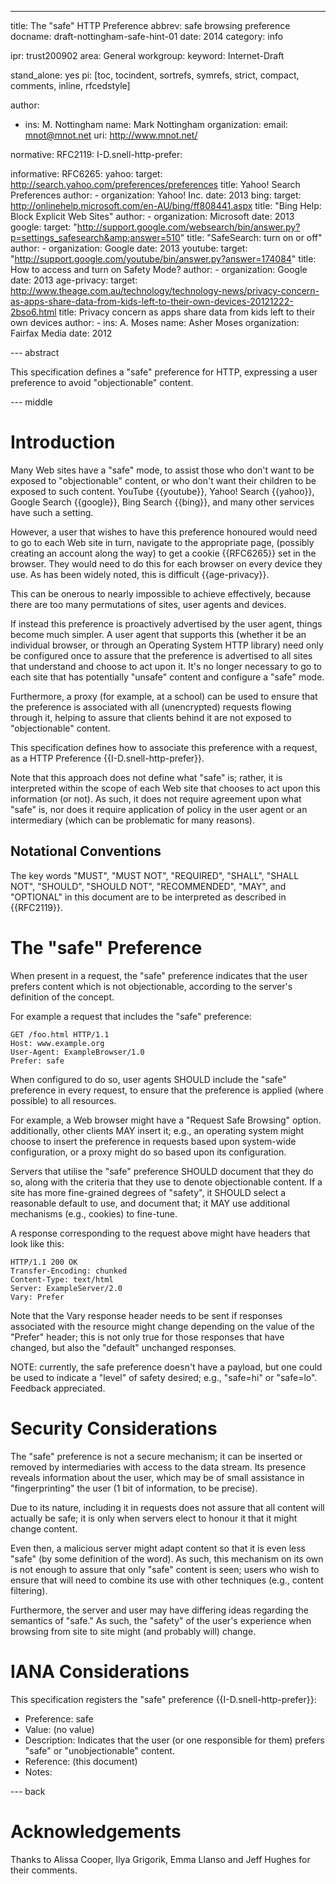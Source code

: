 ---
title: The "safe" HTTP Preference
abbrev: safe browsing preference
docname: draft-nottingham-safe-hint-01
date: 2014
category: info

ipr: trust200902
area: General
workgroup: 
keyword: Internet-Draft

stand_alone: yes
pi: [toc, tocindent, sortrefs, symrefs, strict, compact, comments, inline, rfcedstyle]

author:
 -  ins: M. Nottingham
    name: Mark Nottingham
    organization: 
    email: mnot@mnot.net
    uri: http://www.mnot.net/

normative:
  RFC2119:
  I-D.snell-http-prefer:
  
informative:
  RFC6265:
  yahoo: 
    target: http://search.yahoo.com/preferences/preferences
    title: Yahoo! Search Preferences
    author: 
      - organization: Yahoo! Inc.
    date: 2013
  bing:
    target: http://onlinehelp.microsoft.com/en-AU/bing/ff808441.aspx
    title: "Bing Help: Block Explicit Web Sites"
    author:
      - organization: Microsoft
    date: 2013
  google:
    target: "http://support.google.com/websearch/bin/answer.py?p=settings_safesearch&amp;answer=510"
    title: "SafeSearch: turn on or off"
    author:
     - organization: Google
    date: 2013
  youtube:
    target: "http://support.google.com/youtube/bin/answer.py?answer=174084"
    title: How to access and turn on Safety Mode?
    author:
     - organization: Google
    date: 2013
  age-privacy:
    target: http://www.theage.com.au/technology/technology-news/privacy-concern-as-apps-share-data-from-kids-left-to-their-own-devices-20121222-2bso6.html
    title: Privacy concern as apps share data from kids left to their own devices
    author:
     - ins: A. Moses
       name: Asher Moses
       organization: Fairfax Media
    date: 2012

--- abstract

This specification defines a "safe" preference for HTTP, expressing a user
preference to avoid "objectionable" content.


--- middle

# Introduction

Many Web sites have a "safe" mode, to assist those who don't want to be
exposed to "objectionable" content, or who don't want their children to be
exposed to such content. YouTube {{youtube}}, Yahoo! Search {{yahoo}}, Google
Search {{google}}, Bing Search {{bing}}, and many other services have such a
setting.

However, a user that wishes to have this preference honoured would need to go
to each Web site in turn, navigate to the appropriate page, (possibly creating
an account along the way) to get a cookie {{RFC6265}} set in the browser. They
would need to do this for each browser on every device they use. As has been
widely noted, this is difficult {{age-privacy}}.

This can be onerous to nearly impossible to achieve effectively, because there
are too many permutations of sites, user agents and devices.

If instead this preference is proactively advertised by the user agent, things
become much simpler. A user agent that supports this (whether it be an
individual browser, or through an Operating System HTTP library) need only be
configured once to assure that the preference is advertised to all sites that
understand and choose to act upon it. It's no longer necessary to go to each
site that has potentially "unsafe" content and configure a "safe" mode.

Furthermore, a proxy (for example, at a school) can be used to ensure that the
preference is associated with all (unencrypted) requests flowing through it,
helping to assure that clients behind it are not exposed to "objectionable"
content.

This specification defines how to associate this preference with a request,
as a HTTP Preference {{I-D.snell-http-prefer}}.

Note that this approach does not define what "safe" is; rather, it is
interpreted within the scope of each Web site that chooses to act upon this
information (or not). As such, it does not require agreement upon what "safe"
is, nor does it require application of policy in the user agent or an 
intermediary (which can be problematic for many reasons).


## Notational Conventions

The key words "MUST", "MUST NOT", "REQUIRED", "SHALL", "SHALL NOT",
"SHOULD", "SHOULD NOT", "RECOMMENDED", "MAY", and "OPTIONAL" in this
document are to be interpreted as described in {{RFC2119}}.


# The "safe" Preference

When present in a request, the "safe" preference indicates that the
user prefers content which is not objectionable, according to the server's
definition of the concept. 

For example a request that includes the "safe" preference:

~~~
GET /foo.html HTTP/1.1
Host: www.example.org
User-Agent: ExampleBrowser/1.0
Prefer: safe
~~~

When configured to do so, user agents SHOULD include the "safe" preference in
every request, to ensure that the preference is applied (where possible) to all
resources.

For example, a Web browser might have a "Request Safe Browsing"
option. additionally, other clients MAY insert it; e.g., an operating system
might choose to insert the preference in requests based upon system-wide
configuration, or a proxy might do so based upon its configuration.

Servers that utilise the "safe" preference SHOULD document that they do so,
along with the criteria that they use to denote objectionable content. If a
site has more fine-grained degrees of "safety", it SHOULD select a reasonable
default to use, and document that; it MAY use additional mechanisms (e.g.,
cookies) to fine-tune.

A response corresponding to the request above might have headers that look
like this:

~~~
HTTP/1.1 200 OK
Transfer-Encoding: chunked
Content-Type: text/html
Server: ExampleServer/2.0
Vary: Prefer
~~~

Note that the Vary response header needs to be sent if responses associated
with the resource might change depending on the value of the "Prefer" header;
this is not only true for those responses that have changed, but also the
"default" unchanged responses.

NOTE: currently, the safe preference doesn't have a payload, but one could be
used to indicate a "level" of safety desired; e.g., "safe=hi" or "safe=lo".
Feedback appreciated.



# Security Considerations

The "safe" preference is not a secure mechanism; it can be inserted or
removed by intermediaries with access to the data stream. Its presence reveals
information about the user, which may be of small assistance in
"fingerprinting" the user (1 bit of information, to be precise).

Due to its nature, including it in requests does not assure that all content
will actually be safe; it is only when servers elect to honour it that it 
might change content. 

Even then, a malicious server might adapt content so that it is even less
"safe" (by some definition of the word). As such, this mechanism on its own is
not enough to assure that only "safe" content is seen; users who wish to
ensure that will need to combine its use with other techniques (e.g., content
filtering).

Furthermore, the server and user may have differing ideas regarding the
semantics of "safe." As such, the "safety" of the user's experience when 
browsing from site to site might (and probably will) change. 


IANA Considerations
===================

This specification registers the "safe" preference
{{I-D.snell-http-prefer}}:

* Preference: safe
* Value: (no value)
* Description: Indicates that the user (or one responsible for them) prefers
  "safe" or "unobjectionable" content.
* Reference: (this document)
* Notes: 


--- back

Acknowledgements
================

Thanks to Alissa Cooper, Ilya Grigorik, Emma Llanso and Jeff Hughes for their
comments.
